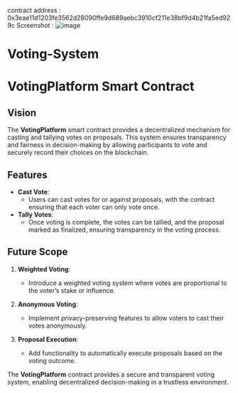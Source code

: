 contract address : 0x3eae11d1203fe3562d28090ffe9d689aebc3910cf211e38bf9d4b21fa5ed929c
Screenshot : ![image](https://github.com/user-attachments/assets/36c81af5-484e-420c-87e2-b2c08665ec1f)

# Voting-System

# VotingPlatform Smart Contract

## Vision

The **VotingPlatform** smart contract provides a decentralized mechanism for casting and tallying votes on proposals. This system ensures transparency and fairness in decision-making by allowing participants to vote and securely record their choices on the blockchain.

## Features

- **Cast Vote**:
  - Users can cast votes for or against proposals, with the contract ensuring that each voter can only vote once.
- **Tally Votes**:
  - Once voting is complete, the votes can be tallied, and the proposal marked as finalized, ensuring transparency in the voting process.

## Future Scope

1. **Weighted Voting**:

   - Introduce a weighted voting system where votes are proportional to the voter’s stake or influence.

2. **Anonymous Voting**:

   - Implement privacy-preserving features to allow voters to cast their votes anonymously.

3. **Proposal Execution**:
   - Add functionality to automatically execute proposals based on the voting outcome.

The **VotingPlatform** contract provides a secure and transparent voting system, enabling decentralized decision-making in a trustless environment.
